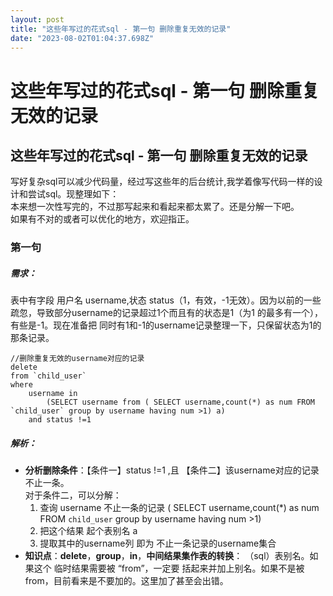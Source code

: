 ```yaml
---
layout: post
title: "这些年写过的花式sql - 第一句 删除重复无效的记录"
date: "2023-08-02T01:04:37.698Z"
---
```

这些年写过的花式sql - 第一句 删除重复无效的记录
===========================

这些年写过的花式sql - 第一句 删除重复无效的记录
---------------------------

写好复杂sql可以减少代码量，经过写这些年的后台统计,我学着像写代码一样的设计和尝试sql。现整理如下：  
本来想一次性写完的，不过那写起来和看起来都太累了。还是分解一下吧。  
如果有不对的或者可以优化的地方，欢迎指正。

### 第一句

##### 需求：

表中有字段 用户名 username,状态 status（1，有效，-1无效）。因为以前的一些疏忽，导致部分username的记录超过1个而且有的状态是1（为1 的最多有一个），有些是-1。现在准备把 同时有1和-1的username记录整理一下，只保留状态为1的那条记录。

    //删除重复无效的username对应的记录
    delete 
    from `child_user` 
    where 
        username in 
            (SELECT username from ( SELECT username,count(*) as num FROM `child_user` group by username having num >1) a)
        and status !=1
    
    

##### 解析：

*   **分析删除条件**：【条件一】status !=1 ,且 【条件二】该username对应的记录不止一条。  
    对于条件二，可以分解：
    1.  查询 username 不止一条的记录 ( SELECT username,count(\*) as num FROM `child_user` group by username having num >1)
    2.  把这个结果 起个表别名 a
    3.  提取其中的username列 即为 不止一条记录的username集合
*   **知识点**：**delete**，**group**，**in**，**中间结果集作表的转换**： （sql）表别名。如果这个 临时结果需要被 “from”，一定要 括起来并加上别名。如果不是被from，目前看来是不要加的。这里加了甚至会出错。